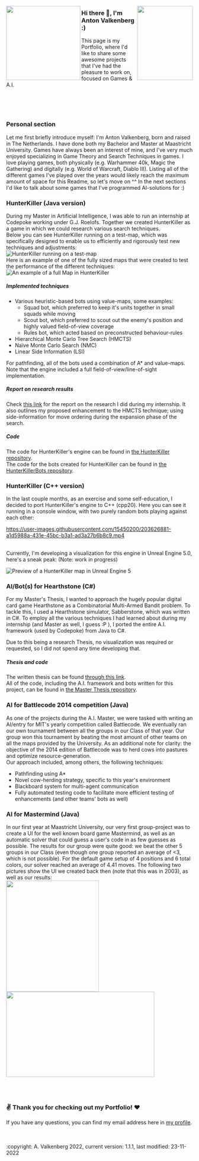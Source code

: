<img align="left" height="200" width="200" src="/Media/Profile.png"></img>
<img align="right" height="200" width="150" src="/Media/Profile_1.png"></img>
### Hi there 👋, I'm Anton Valkenberg :)
This page is my Portfolio, where I'd like to share some awesome projects that I've had the pleasure to work on, focused on Games & A.I.

</br>
</br>
</br>

### Personal section
Let me first briefly introduce myself: I'm Anton Valkenberg, born and raised in The Netherlands. I have done both my Bachelor and Master at Maastricht University. Games have always been an interest of mine, and I've very much enjoyed specializing in Game Theory and Search Techniques in games. I love playing games, both physically (e.g. Warhammer 40k, Magic the Gathering) and digitally (e.g. World of Warcraft, Diablo III). Listing all of the different games I've played over the years would likely reach the maximum amount of space for this Readme, so let's move on ^^
In the next sections I'd like to talk about some games that I've programmed AI-solutions for :)

### HunterKiller (Java version)
During my Master in Artificial Intelligence, I was able to run an internship at Codepoke working under G.J. Roelofs. Together we created HunterKiller as a game in which we could research various search techniques.</br>
Below you can see HunterKiller running on a test-map, which was specifically designed to enable us to efficiently and rigorously test new techniques and adjustments:</br>
![HunterKiller running on a test-map](/Media/HK_run_testmap.gif)
</br>
Here is an example of one of the fully sized maps that were created to test the performance of the different techniques:
![An example of a full Map in HunterKiller](/Media/HK_Map_Example.png)

##### Implemented techniques
- Various heuristic-based bots using value-maps, some examples:
	- Squad bot, which preferred to keep it's units together in small squads while moving
	- Scout bot, which preferred to scout out the enemy's position and highly valued field-of-view coverage
	- Rules bot, which acted based on preconstructed behaviour-rules
- Hierarchical Monte Carlo Tree Search (HMCTS)
- Naïve Monte Carlo Search (NMC)
- Linear Side Information (LSI)

For pathfinding, all of the bots used a combination of A* and value-maps.
Note that the engine included a full field-of-view/line-of-sight implementation.

##### Report on research results
Check [this link](/Documents/Internship_report.pdf) for the report on the research I did during my internship.
It also outlines my proposed enhancement to the HMCTS technique; using side-information for move ordering during the expansion phase of the search.

##### Code
The code for HunterKiller's engine can be found in [the HunterKiller repository](https://github.com/antonvalkenberg/HunterKiller).
</br>
The code for the bots created for HunterKiller can be found in [the HunterKillerBots repository](https://github.com/antonvalkenberg/HunterKillerBots).
</br>

### HunterKiller (C++ version)
In the last couple months, as an exercise and some self-education, I decided to port HunterKiller's engine to C++ (cpp20).
Here you can see it running in a console window, with two purely random bots playing against each other:
</br>

https://user-images.githubusercontent.com/15450200/203626881-a1d5988a-431e-45bc-b3a1-ad3a27b6b8c9.mp4

</br>
Currently, I'm developing a visualization for this engine in Unreal Engine 5.0, here's a sneak peak: (Note: work in progress)
</br>

![Preview of a HunterKiller map in Unreal Engine 5](/Media/UE5_sneak_peak.png)
	
### AI/Bot(s) for Hearthstone (C#)
For my Master's Thesis, I wanted to approach the hugely popular digital card game Hearthstone as a Combinatorial Multi-Armed Bandit problem. To tackle this, I used a Hearthstone simulator, Sabberstone, which was written in C#. To employ all the various techniques I had learned about during my internship (and Master as well, I guess :P ), I ported the entire A.I. framework (used by Codepoke) from Java to C#.

Due to this being a research Thesis, no visualization was required or requested, so I did not spend any time developing that.

##### Thesis and code
The written thesis can be found [through this link](/Documents/Thesis.pdf).
</br>
All of the code, including the A.I. framework and bots written for this project, can be found in [the Master Thesis repository](https://github.com/antonvalkenberg/ThesisCodeHSCMAB).

### AI for Battlecode 2014 competition (Java)
As one of the projects during the A.I. Master, we were tasked with writing an AI/entry for MIT's yearly competition called Battlecode. We eventually ran our own tournament between all the groups in our Class of that year. Our group won this tournament by beating the most amount of other teams on all the maps provided by the University. As an additional note for clarity: the objective of the 2014 edition of Battlecode was to herd cows into pastures and optimize resource-generation.
</br>
Our approach included, among others, the following techniques:
- Pathfinding using A*
- Novel cow-herding strategy, specific to this year's environment
- Blackboard system for multi-agent communication
- Fully automated testing code to facilitate more efficient testing of enhancements (and other teams' bots as well)

### AI for Mastermind (Java)
In our first year at Maastricht University, our very first group-project was to create a UI for the well known board game Mastermind, as well as an automatic solver that could guess a user's code in as few guesses as possible. The results for our group were quite good: we beat the other 5 groups in our Class (even though one group reported an average of <3, which is not possible). For the default game setup of 4 positions and 6 total colors, our solver reached an average of 4.41 moves.
The following two pictures show the UI we created back then (note that this was in 2003), as well as our results:
</br>
<img height="300" width="250" src="/Media/Mastermind_UI.png"></img>
<img height="230" width="400" src="/Media/Mastermind_Results.png"></img>
</br>

</br>
</br>

### :v: Thank you for checking out my Portfolio! :heart:
If you have any questions, you can find my email address here in [my profile](https://github.com/antonvalkenberg).

</br>
</br>
:copyright: A. Valkenberg 2022, current version: 1.1.1, last modified: 23-11-2022
